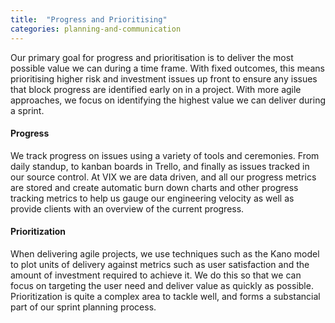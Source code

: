 ```yaml
---
title:  "Progress and Prioritising"
categories: planning-and-communication
---
```


Our primary goal for progress and prioritisation is to deliver the most possible value we can during a time frame. With fixed outcomes, this means prioritising higher risk and investment issues up front to ensure any issues that block progress are identified early on in a project. With more agile approaches, we focus on identifying the highest value we can deliver during a sprint.

<h4> Progress </h4>

We track progress on issues using a variety of tools and ceremonies. From daily standup, to kanban boards in Trello, and finally as issues tracked in our source control. At VIX we are data driven, and all our progress metrics are stored and create automatic burn down charts and other progress tracking metrics to help us gauge our engineering velocity as well as provide clients with an overview of the current progress.

<h4> Prioritization </h4>

When delivering agile projects, we use techniques such as the Kano model to plot units of delivery against metrics such as user satisfaction and the amount of investment required to achieve it. We do this so that we can focus on targeting the user need and deliver value as quickly as possible. Prioritization is quite a complex area to tackle well, and forms a substancial part of our sprint planning process.